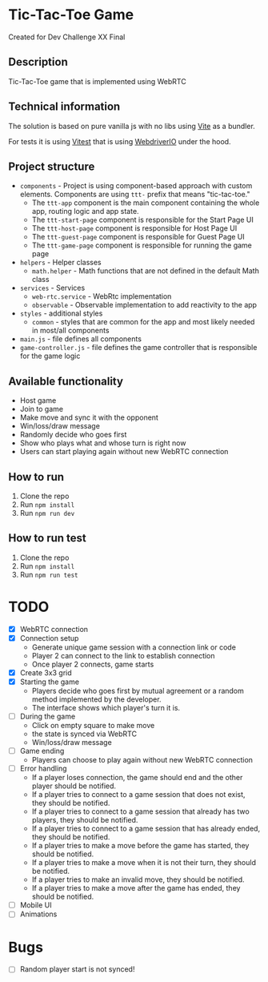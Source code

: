 # Tic-Tac-Toe Game
Created for Dev Challenge XX Final


## Description
Tic-Tac-Toe game that is implemented using WebRTC

## Technical information
The solution is based on pure vanilla js with no libs using [Vite](https://vitejs.dev/) as a bundler.

For tests it is using [Vitest](https://vitest.dev/) that is using [WebdriverIO](https://webdriver.io/) under the hood.

## Project structure
- `components` - Project is using component-based approach with custom elements. Components are using `ttt-` prefix that means "tic-tac-toe."
    - The `ttt-app` component is the main component containing the whole app, routing logic and app state.
    - The `ttt-start-page` component is responsible for the Start Page UI
    - The `ttt-host-page` component is responsible for Host Page UI
    - The `ttt-guest-page` component is responsible for Guest Page UI
    - The `ttt-game-page` component is responsible for running the game page
- `helpers` - Helper classes
    - `math.helper` - Math functions that are not defined in the default Math class
- `services` - Services
  - `web-rtc.service` - WebRtc implementation
  - `observable` - Observable implementation to add reactivity to the app
- `styles` - additional styles
    - `common` - styles that are common for the app and most likely needed in most/all components
- `main.js` - file defines all components
- `game-controller.js` - file defines the game controller that is responsible for the game logic

## Available functionality
- Host game
- Join to game
- Make move and sync it with the opponent
- Win/loss/draw message
- Randomly decide who goes first
- Show who plays what and whose turn is right now
- Users can start playing again without new WebRTC connection

## How to run
1. Clone the repo
2. Run `npm install`
3. Run `npm run dev`

## How to run test
1. Clone the repo
2. Run `npm install`
3. Run `npm run test`

# TODO
- [x] WebRTC connection
- [x] Connection setup
    - Generate unique game session with a connection link or code
    - Player 2 can connect to the link to establish connection
    - Once player 2 connects, game starts
- [x] Create 3x3 grid
- [x] Starting the game
  - Players decide who goes first by mutual agreement or a random method implemented by the developer.
  - The interface shows which player's turn it is.
- [ ] During the game
  - Click on empty square to make move
  - the state is synced via WebRTC
  - Win/loss/draw message
- [ ] Game ending
  - Players can choose to play again without new WebRTC connection
- [ ] Error handling
  - If a player loses connection, the game should end and the other player should be notified.
  - If a player tries to connect to a game session that does not exist, they should be notified.
  - If a player tries to connect to a game session that already has two players, they should be notified.
  - If a player tries to connect to a game session that has already ended, they should be notified.
  - If a player tries to make a move before the game has started, they should be notified.
  - If a player tries to make a move when it is not their turn, they should be notified.
  - If a player tries to make an invalid move, they should be notified.
  - If a player tries to make a move after the game has ended, they should be notified.
- [ ] Mobile UI
- [ ] Animations

# Bugs
- [ ] Random player start is not synced!
